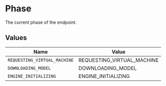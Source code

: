 # Phase

The current phase of the endpoint.


## Values

| Name                         | Value                        |
| ---------------------------- | ---------------------------- |
| `REQUESTING_VIRTUAL_MACHINE` | REQUESTING_VIRTUAL_MACHINE   |
| `DOWNLOADING_MODEL`          | DOWNLOADING_MODEL            |
| `ENGINE_INITIALIZING`        | ENGINE_INITIALIZING          |